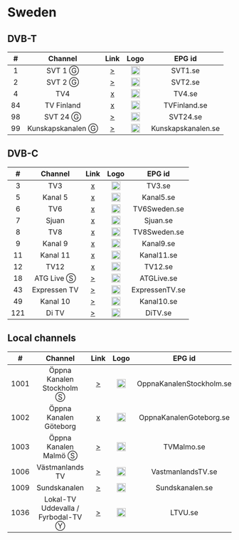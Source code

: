 <h1>Sweden</h1>

<h2>DVB-T</h2>

| #   | Channel        | Link  | Logo | EPG id |
|:---:|:--------------:|:-----:|:----:|:------:|
| 1   | SVT 1 Ⓖ | [>](https://ed2.cdn.svt.se/ed7/d1/c/se/svt1/manifest.mpd?defaultSubLang=1) | <img height="20" src="https://upload.wikimedia.org/wikipedia/commons/thumb/1/1b/SVT1_logo_2016.svg/800px-SVT1_logo_2016.svg.png"/> | SVT1.se |
| 2   | SVT 2 Ⓖ | [>](https://ed2.cdn.svt.se/ed7/d1/c/se/svt2/manifest.mpd?defaultSubLang=1) | <img height="20" src="https://i.imgur.com/iB3veGx.png"/> | SVT2.se |
| 4   | TV4 | [x]() | <img height="20" src="https://i.imgur.com/nyLmev6.png"/> | TV4.se |
| 84  | TV Finland | [x]() | <img height="20" src="https://upload.wikimedia.org/wikipedia/commons/e/e5/TV_Finland_logo.png"/> | TVFinland.se |
| 98   | SVT 24 Ⓖ | [>](https://ed2.cdn.svt.se/ed7/d1/c/se/svtb/manifest.mpd?defaultSubLang=1) | <img height="20" src="https://i.imgur.com/o9M7Tiq.png"/> | SVT24.se |
| 99   | Kunskapskanalen Ⓖ | [>](https://ed2.cdn.svt.se/ed7/d1/c/se/svtk/manifest.mpd?defaultSubLang=1) | <img height="20" src="https://i.imgur.com/9YBxoGc.png"/> | Kunskapskanalen.se |
<h2>DVB-C</h2>

| #   | Channel        | Link  | Logo | EPG id |
|:---:|:--------------:|:-----:|:----:|:------:|
| 3   | TV3 | [x]() | <img height="20" src="https://i.imgur.com/oysCIiw.png"/> | TV3.se |
| 5   | Kanal 5 | [x]() | <img height="20" src="https://i.imgur.com/8FeQ4ev.png"/> | Kanal5.se |
| 6   | TV6 | [x]() | <img height="20" src="https://i.imgur.com/a9mMd2Q.png"/> | TV6Sweden.se |
| 7   | Sjuan | [x]() | <img height="20" src="https://upload.wikimedia.org/wikipedia/commons/thumb/1/1f/Sjuan_2018.svg/512px-Sjuan_2018.svg.png"/> | Sjuan.se |
| 8   | TV8 | [x]() | <img height="20" src="https://upload.wikimedia.org/wikipedia/commons/thumb/9/9c/TV8_logo_for_Sweden_and_Lithuania.png/480px-TV8_logo_for_Sweden_and_Lithuania.png"/> | TV8Sweden.se |
| 9   | Kanal 9 | [x]() | <img height="20" src="https://i.imgur.com/H48HSkq.png"/> | Kanal9.se |
| 11  | Kanal 11 | [x]() | <img height="20" src="https://i.imgur.com/X0tNUMH.png"/> | Kanal11.se |
| 12  | TV12 | [x]() | <img height="20" src="https://upload.wikimedia.org/wikipedia/commons/8/84/Tv_12_logga.png"/> | TV12.se |
| 18   | ATG Live Ⓢ | [>](https://httpcache0-00688-cacheliveedge0.dna.qbrick.com/00688-cacheliveedge0/out/u/atg_sdi_1_free.m3u8) | <img height="20" src="https://i.imgur.com/bPWFXkL.png"/> | ATGLive.se |
| 43   | Expressen TV | [>](https://cdn0-03837-liveedge0.dna.ip-only.net/03837-liveedge0/smil:03837-tx2/playlist.m3u8) | <img height="20" src="https://i.imgur.com/8EjMSr7.png"/> | ExpressenTV.se |
| 49  | Kanal 10 | [>](https://rrr.sz.xlcdn.com/?account=cn_kanal10media&file=live_transcoded&type=live&service=wowza&protocol=https&output=playlist.m3u8) | <img height="20" src="https://i.imgur.com/vlh699v.png"/> | Kanal10.se |
| 121  | Di TV | [>](https://cdn0-03837-liveedge0.dna.ip-only.net/03837-liveedge0/smil:03837-tx4/playlist.m3u8) | <img height="20" src="https://i.imgur.com/zApTDWn.png"/> | DiTV.se |

<h2>Local channels</h2>

| #   | Channel        | Link  | Logo | EPG id |
|:---:|:--------------:|:-----:|:----:|:------:|
| 1001  | Öppna Kanalen Stockholm Ⓢ | [>](https://edg03-prd-se-ixn.solidtango.com/edge/451iw2h/playlist.m3u8) | <img height="20" src="https://i.imgur.com/GWlstv5.png"/> | OppnaKanalenStockholm.se |
| 1002  | Öppna Kanalen Göteborg | [x]() | <img height="20" src="https://i.imgur.com/s0Ync7t.jpg"/> | OppnaKanalenGoteborg.se |
| 1003  | Öppna Kanalen Malmö Ⓢ | [>](https://edg01-prd-de-ixn.solidtango.com/edge/_8ynhbua3_/8ynhbua3/manifest.m3u8) | <img height="20" src="https://i.imgur.com/sjw8dsM.jpg"/> | TVMalmo.se |
| 1006  | Västmanlands TV | [>](https://edg01-prd-se-dcs.solidtango.com/edge/lo9yf4l5/playlist.m3u8) | <img height="20" src="https://i.imgur.com/EXBaQ88.jpg"/> | VastmanlandsTV.se |
| 1009  | Sundskanalen | [>](https://stream.sundskanalen.se/live/view/index.m3u8) | <img height="20" src="https://imgur.com/8uT0p3q.jpg"/> | Sundskanalen.se |
| 1036  | Lokal-TV Uddevalla / Fyrbodal-TV Ⓨ | [>](https://www.youtube.com/@LtvuSeTube/live) | <img height="20" src="https://i.imgur.com/cnLkbOT.png"/> | LTVU.se |
